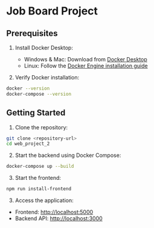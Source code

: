 # Job Board Project

## Prerequisites

1. Install Docker Desktop:
   - Windows & Mac: Download from [Docker Desktop](https://www.docker.com/products/docker-desktop)
   - Linux: Follow the [Docker Engine installation guide](https://docs.docker.com/engine/install/)

2. Verify Docker installation:
```bash
docker --version
docker-compose --version
```

## Getting Started

1. Clone the repository:
```bash
git clone <repository-url>
cd web_project_2
```

2. Start the backend using Docker Compose:
```bash
docker-compose up --build
```

3. Start the frontend: 
```bash
npm run install-frontend
```

3. Access the application:
- Frontend: [http://localhost:5000](http://localhost:5000)
- Backend API: [http://localhost:3000](http://localhost:3000)

